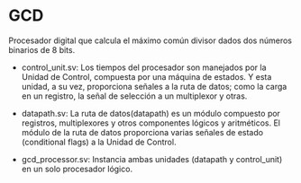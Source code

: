 # GCD
Procesador digital que calcula el máximo común divisor dados dos números binarios de 8 bits.

- control_unit.sv:  Los tiempos del procesador son manejados por la Unidad de Control, compuesta por una máquina de estados. Y esta unidad, a su vez, proporciona señales a la ruta de datos; como la carga en un registro, la señal de selección a un multiplexor y otras.
  
- datapath.sv: La ruta de datos(datapath) es un módulo compuesto por registros, multiplexores y otros componentes lógicos y aritméticos. El módulo de la ruta de datos proporciona varias señales de estado (conditional flags) a la Unidad de Control.

- gcd_processor.sv: Instancia ambas unidades (datapath y control_unit) en un solo procesador lógico.
